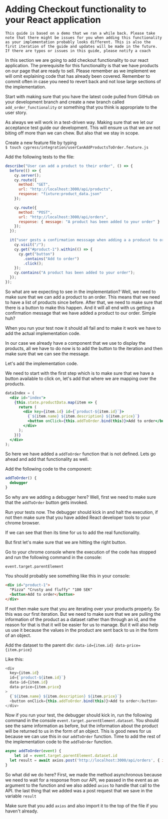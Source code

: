 # Adding Checkout functionality to your React application

```
This guide is based on a demo that we ran a while back. Please take note that there might be issues for you when adding this functionality as your implementation probably looks different. This is also the first iteration of the guide and updates will be made in the future.
If there are typos or issues in this guide, please notify a coach
```

In this section we are going to add checkout functionality to our react application.
The prerequisite for this functionality is that we have products on our page that are ready to sell. Please remember as we implement we will omit explaining code that has already been covered. Remember to commit often in case you need to revert back and not lose large sections of the implementation.

Start with making sure that you have the latest code pulled from GitHub on your development branch and create a new branch called `add_order_functionality` or something that you think is appropriate to the user story.

As always we will work in a test-driven way. Making sure that we let our acceptance test guide our development. This will ensure us that we are not biting off more than we can chew. But also that we stay in scope.

Create a new feature file by typing  
`$ touch cypress/integration/userCanAddProductsToOrder.feature.js`

Add the following tests to the file:

```js
describe("User can add a product to their order", () => {
  before(() => {
    cy.server();
    cy.route({
      method: "GET",
      url: "http://localhost:3000/api/products",
      response: "fixture:product_data.json"
    });

    cy.route({
      method: "POST",
      url: "http://localhost:3000/api/orders",
      response: { message: "A product has been added to your order" }
    });
  });

  it("user gests a confirmation messsage when adding a a producut to order", () => {
    cy.visit("/");
    cy.get("#product-1").within(() => {
      cy.get("button")
        .contains("Add to order")
        .click();
    });
    cy.contains("A product has been added to your order");
  });
});
```

So what are we expecting to see in the implementation? Well, we need to make sure that we can add a product to an order. This means that we need to have a list of products since before. After that, we need to make sure that there is a button to make this happen. And it will all end with us getting a confirmation message that we have added a product to our order. Simple huh?

When you run your test now it should all fail and to make it work we have to add the actual implementation code.

In our case we already have a component that we use to display the products, all we have to do now is to add the button to the iteration and then make sure that we can see the message.

Let's add the implementation code.

We need to start with the first step which is to make sure that we have a button available to click on, let's add that where we are mapping over the products.

```jsx
dataIndex = (
  <div id="index">
    {this.state.productData.map(item => {
      return (
        <div key={item.id} id={`product-${item.id}`}>
          {`${item.name} ${item.description} ${item.price}`}
          <button onClick={this.addToOrder.bind(this)}>Add to order</button>
        </div>
      );
    })}
  </div>
);
```

So here we have added a `addToOrder` function that is not defined. Lets go ahead and add that functionality as well.

Add the following code to the component:

```js
addToOrder() {
  debugger
}
```

So why are we adding a debugger here? Well, first we need to make sure that the `addToOrder` button gets invoked.

Run your tests now. The debugger should kick in and halt the execution, if not then make sure that you have added React developer tools to your chrome browser.

If we can see that then its time for us to add the real functionality.

But first let's make sure that we are hitting the right button.

Go to your chrome console where the execution of the code has stopped and run the following command in the console:

`event.target.parentElement`

You should probably see something like this in your console:

```html
<div id="product-1">
  "Pizza" "Crusty and fluffy" "100 SEK"
  <button>Add to order</button>
</div>
```

If not then make sure that you are iterating over your products properly.
So this was our first iteration. But we need to make sure that we are pulling the information of the product as a dataset rather than through an id, and the reason for that is that it will be easier for us to manage. But it will also help us use it because the values in the product are sent back to us in the form of an object.

Add the dataset to the parent div:
`data-id={item.id} data-price={item.price}`

Like this:

```js
<div
  key={item.id}
  id={`product-${item.id}`}
  data-id={item.id}
  data-price={item.price}
>
  {`${item.name} ${item.description} ${item.price}`}
  <button onClick={this.addToOrder.bind(this)}>Add to order</button>
</div>
```

Now if you run your test, the debugger should kick in, run the following command in the console `event.target.parentElement.dataset`.
You should see the same information as before, but the information about the product will be returned to us in the form of an object. This is good news for us because we can use this in our `addToOrder` function. Time to add the rest of the implementation code to the `addToOrder` function.

```js
async addToOrder(event) {
	let id = event.target.parentElement.dataset.id
  let result = await axios.post('http://localhost:3000/api/orders', { id: id } )
}
```

So what did we do here? First, we made the method asynchronous because we need to wait for a response from our API, we passed in the event as an argument to the function and we also added `axios` to handle that call to the API. the last thing that we added was a post request that we save in the variable `result`

Make sure that you add `axios` and also import it to the top of the file if you haven't already.
